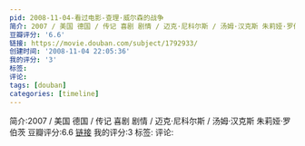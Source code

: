 ```yaml
---
pid: 2008-11-04-看过电影-查理·威尔森的战争
简介: 2007 / 美国 德国 / 传记 喜剧 剧情 / 迈克·尼科尔斯 / 汤姆·汉克斯 朱莉娅·罗伯茨
豆瓣评分: '6.6'
链接: https://movie.douban.com/subject/1792933/
创建时间: '2008-11-04 22:05:36'
我的评分: '3'
标签:
评论:
tags: [douban]
categories: [timeline]
---
```

简介:2007 / 美国 德国 / 传记 喜剧 剧情 / 迈克·尼科尔斯 / 汤姆·汉克斯 朱莉娅·罗伯茨
豆瓣评分:6.6
[链接](https://movie.douban.com/subject/1792933/)
我的评分:3
标签:
评论:
